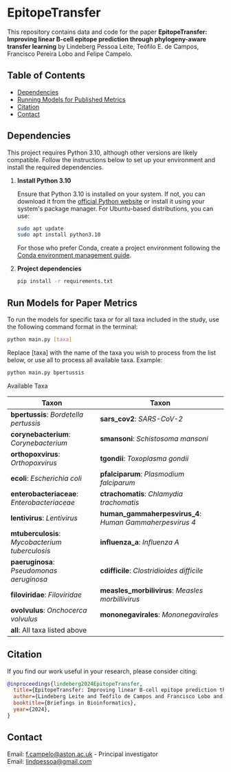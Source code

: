 # EpitopeTransfer

This repository contains data and code for the paper **EpitopeTransfer: Improving linear B-cell epitope prediction through phylogeny-aware transfer learning** by Lindeberg Pessoa Leite, Teófilo E. de Campos, Francisco Pereira Lobo and Felipe Campelo.

## Table of Contents
- [Dependencies](#dependencies)
- [Running Models for Published Metrics](#run-models-for-paper-metrics)
- [Citation](#citation)
- [Contact](#contact)

## Dependencies

This project requires Python 3.10, although other versions are likely compatible. Follow the instructions below to set up your environment and install the required dependencies.


1. **Install Python 3.10**

   Ensure that Python 3.10 is installed on your system. If not, you can download it from the [official Python website](https://www.python.org/downloads/release/python-3100/) or install it using your system's package manager. For Ubuntu-based distributions, you can use:

   ```bash
   sudo apt update
   sudo apt install python3.10
   ```
   For those who prefer Conda, create a project environment following the [Conda environment management guide](https://conda.io/projects/conda/en/latest/user-guide/tasks/manage-environments.html).

2. **Project dependencies**

   ```bash
   pip install -r requirements.txt
   ```
## Run Models for Paper Metrics

To run the models for specific taxa or for all taxa included in the study, use the following command format in the terminal:

```bash
python main.py [taxa]
```
Replace [taxa] with the name of the taxa you wish to process from the list below, or use all to process all available taxa. Example:

```bash
python main.py bpertussis
```
Available Taxa

| **Taxon**                  | **Taxon**                        |
|----------------------------|----------------------------------|
| **bpertussis**: *Bordetella pertussis*          | **sars_cov2**: *SARS-CoV-2*                       |
| **corynebacterium**: *Corynebacterium*          | **smansoni**: *Schistosoma mansoni*               |
| **orthopoxvirus**: *Orthopoxvirus*              | **tgondii**: *Toxoplasma gondii*                  |
| **ecoli**: *Escherichia coli*                   | **pfalciparum**: *Plasmodium falciparum*          |
| **enterobacteriaceae**: *Enterobacteriaceae*    | **ctrachomatis**: *Chlamydia trachomatis*         |
| **lentivirus**: *Lentivirus*                    | **human_gammaherpesvirus_4**: *Human Gammaherpesvirus 4* |
| **mtuberculosis**: *Mycobacterium tuberculosis* | **influenza_a**: *Influenza A*                    |
| **paeruginosa**: *Pseudomonas aeruginosa*       | **cdifficile**: *Clostridioides difficile*        |
| **filoviridae**: *Filoviridae*                  | **measles_morbilivirus**: *Measles morbillivirus* |
| **ovolvulus**: *Onchocerca volvulus*            | **mononegavirales**: *Mononegavirales*            |
| **all**: All taxa listed above                  |                                                  |




## Citation 
   If you find our work useful in your research, please consider citing:
  ```bibtex
  @inproceedings{lindeberg2024EpitopeTransfer,
    title={EpitopeTransfer: Improving linear B-cell epitope prediction through phylogeny-aware transfer learning},
    author={Lindeberg Leite and Teófilo de Campos and Francisco Lobo and Felipe Campelo},
    booktitle={Briefings in Bioinformatics},
    year={2024},
  }
  ````
## Contact
Email: [f.campelo@aston.ac.uk](mailto:f.campelo@aston.ac.uk) - Principal investigator <br>
Email: [lindpessoa@gmail.com](mailto:lindpessoa@gmail.com)
